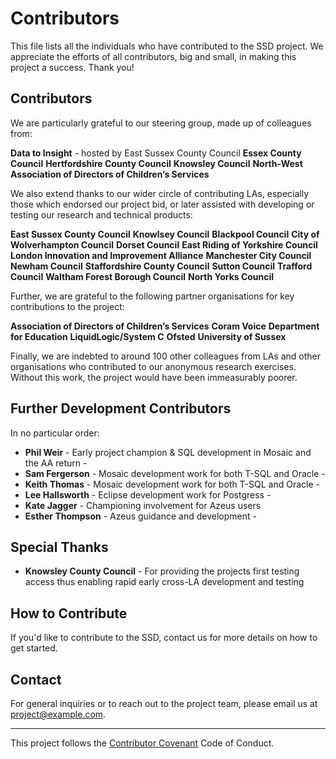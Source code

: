 # Contributors

This file lists all the individuals who have contributed to the SSD project. We appreciate the efforts of all contributors, big and small, in making this project a success. Thank you!

## Contributors

We are particularly grateful to our steering group, made up of colleagues from: 

**Data to Insight** - hosted by East Sussex County Council 
**Essex County Council**
**Hertfordshire County Council**
**Knowsley Council**
**North-West Association of Directors of Children’s Services**

We also extend thanks to our wider circle of contributing LAs, especially those which endorsed our project bid, or later assisted with developing or testing our research and technical products: 

**East Sussex County Council**
**Knowlsey Council**
**Blackpool Council**
**City of Wolverhampton Council**
**Dorset Council**
**East Riding of Yorkshire Council**
**London Innovation and Improvement Alliance**
**Manchester City Council**
**Newham Council** 
**Staffordshire County Council**
**Sutton Council**
**Trafford Council** 
**Waltham Forest Borough Council** 
**North Yorks Council**

Further, we are grateful to the following partner organisations for key contributions to the project: 

**Association of Directors of Children’s Services**
**Coram Voice**
**Department for Education**
**LiquidLogic/System C**
**Ofsted**
**University of Sussex**

Finally, we are indebted to around 100 other colleagues from LAs and other organisations who contributed to our anonymous research exercises. Without this work, the project would have been immeasurably poorer. 

## Further Development Contributors 
In no particular order:

- **Phil Weir** - Early project champion & SQL development in Mosaic and the AA return -
- **Sam Fergerson** - Mosaic development work for both T-SQL and Oracle - 
- **Keith Thomas** - Mosaic development work for both T-SQL and Oracle - 
- **Lee Hallsworth** - Eclipse development work for Postgress - 
- **Kate Jagger** - Championing involvement for Azeus users
- **Esther Thompson** - Azeus guidance and development - 

## Special Thanks

- **Knowsley County Council** - For providing the projects first testing access thus enabling rapid early cross-LA development and testing

## How to Contribute

If you'd like to contribute to the SSD, contact us for more details on how to get started.

## Contact

For general inquiries or to reach out to the project team, please email us at [project@example.com](mailto:project@example.com).

---

This project follows the [Contributor Covenant](https://www.contributor-covenant.org/) Code of Conduct.

